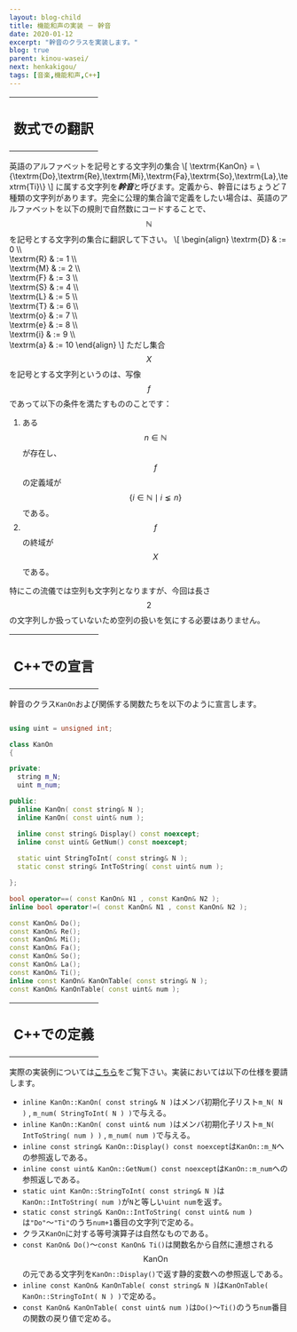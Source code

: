 ```yaml
---
layout: blog-child
title: 機能和声の実装 － 幹音
date: 2020-01-12
excerpt: "幹音のクラスを実装します。"
blog: true
parent: kinou-wasei/
next: henkakigou/
tags: [音楽,機能和声,C++]
---
```


<table>
  <tr>
    <th>
      <h2>数式での翻訳</h2>
    </th>
  </tr>
</table>

英語のアルファベットを記号とする文字列の集合
\\[
\textrm{KanOn} = \\{\textrm{Do},\textrm{Re},\textrm{Mi},\textrm{Fa},\textrm{So},\textrm{La},\textrm{Ti}\\}
\\]
に属する文字列を***幹音***と呼びます。定義から、幹音にはちょうど７種類の文字列があります。完全に公理的集合論で定義をしたい場合は、英語のアルファベットを以下の規則で自然数にコードすることで、$$\mathbb{N}$$を記号とする文字列の集合に翻訳して下さい。
\\[
\begin{align}
\textrm{D} & := 0 \\\\\
\textrm{R} & := 1 \\\\\
\textrm{M} & := 2 \\\\\
\textrm{F} & := 3 \\\\\
\textrm{S} & := 4 \\\\\
\textrm{L} & := 5 \\\\\
\textrm{T} & := 6 \\\\\
\textrm{o} & := 7 \\\\\
\textrm{e} & := 8 \\\\\
\textrm{i} & := 9 \\\\\
\textrm{a} & := 10
\end{align}
\\]
ただし集合$$X$$を記号とする文字列というのは、写像$$f$$であって以下の条件を満たすもののことです：
1. ある$$n \in \mathbb{N}$$が存在し、$$f$$の定義域が$$\{i \in \mathbb{N} \mid i \lneq n\}$$である。
1. $$f$$の終域が$$X$$である。

特にこの流儀では空列も文字列となりますが、今回は長さ$$2$$の文字列しか扱っていないため空列の扱いを気にする必要はありません。


<table>
  <tr>
    <th>
      <h2>C++での宣言</h2>
    </th>
  </tr>
</table>

幹音のクラス`KanOn`および関係する関数たちを以下のように宣言します。

~~~c++

using uint = unsigned int;

class KanOn
{

private:
  string m_N;
  uint m_num;

public:
  inline KanOn( const string& N );
  inline KanOn( const uint& num );

  inline const string& Display() const noexcept;
  inline const uint& GetNum() const noexcept;
  
  static uint StringToInt( const string& N );
  static const string& IntToString( const uint& num );

};

bool operator==( const KanOn& N1 , const KanOn& N2 );
inline bool operator!=( const KanOn& N1 , const KanOn& N2 );

const KanOn& Do();
const KanOn& Re();
const KanOn& Mi();
const KanOn& Fa();
const KanOn& So();
const KanOn& La();
const KanOn& Ti();
inline const KanOn& KanOnTable( const string& N );
const KanOn& KanOnTable( const uint& num );

~~~


<table>
  <tr>
    <th>
      <h2>C++での定義</h2>
    </th>
  </tr>
</table>

実際の実装例については[こちら](https://github.com/p-adic/cpp/tree/master/Music/OnMei/KanOn)をご覧下さい。実装においては以下の仕様を要請します。
- `inline KanOn::KanOn( const string& N )`はメンバ初期化子リスト`m_N( N )` , `m_num( StringToInt( N ) )`で与える。
- `inline KanOn::KanOn( const uint& num )`はメンバ初期化子リスト`m_N( IntToString( num ) )` , `m_num( num )`で与える。
- `inline const string& KanOn::Display() const noexcept`は`KanOn::m_N`への参照返しである。
- `inline const uint& KanOn::GetNum() const noexcept`は`KanOn::m_num`への参照返しである。
- `static uint KanOn::StringToInt( const string& N )`は`KanOn::IntToString( num )`が`N`と等しい`uint num`を返す。
- `static const string& KanOn::IntToString( const uint& num )`は`"Do"`～`"Ti"`のうち`num+1`番目の文字列で定める。
- クラス`KanOn`に対する等号演算子は自然なものである。
- `const KanOn& Do()`～`const KanOn& Ti()`は関数名から自然に連想される$$\textrm{KanOn}$$の元である文字列を`KanOn::Display()`で返す静的変数への参照返しである。
- `inline const KanOn& KanOnTable( const string& N )`は`KanOnTable( KanOn::StringToInt( N ) )`で定める。
- `const KanOn& KanOnTable( const uint& num )`は`Do()`～`Ti()`のうち`num`番目の関数の戻り値で定める。
